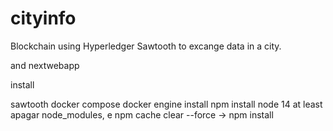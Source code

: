 # cityinfo

Blockchain using Hyperledger Sawtooth to excange data in a city.

and nextwebapp


install

sawtooth
docker compose
docker engine
install npm
install node 14 at least
apagar node_modules, e npm cache clear --force -> npm install